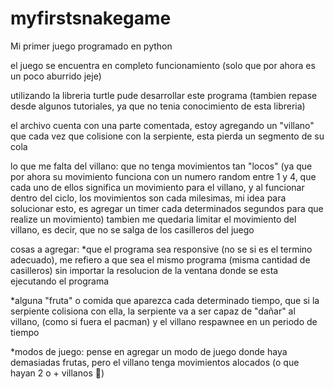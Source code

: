 # myfirstsnakegame
Mi primer juego programado en python

el juego se encuentra en completo funcionamiento (solo que por ahora es un poco aburrido jeje)

utilizando la libreria turtle pude desarrollar este programa (tambien repase desde algunos tutoriales, ya que no tenia conocimiento de esta libreria)

el archivo cuenta con una parte comentada, estoy agregando un "villano" que cada vez que colisione con la serpiente, esta pierda un segmento de su cola

lo que me falta del villano: que no tenga movimientos tan "locos" (ya que por ahora su movimiento funciona con un numero random entre 1 y 4, que cada uno de ellos significa un movimiento para el villano, y al funcionar dentro del ciclo, los movimientos son cada milesimas, mi idea para solucionar esto, es agregar un timer cada determinados segundos para que realize un movimiento)
tambien me quedaria limitar el movimiento del villano, es decir, que no se salga de los casilleros del juego

cosas a agregar:
  *que el programa sea responsive (no se si es el termino adecuado), me refiero a que sea el mismo programa (misma cantidad de casilleros) sin importar la resolucion de    la ventana donde se esta ejecutando el programa
  
  *alguna "fruta" o comida que aparezca cada determinado tiempo, que si la serpiente colisiona con ella, la serpiente va a ser capaz de "dañar" al villano, (como si        fuera el pacman) y el villano respawnee en un periodo de tiempo
  
  *modos de juego: pense en agregar un modo de juego donde haya demasiadas frutas, pero el villano tenga movimientos alocados (o que hayan 2 o + villanos 👀)
  
  
